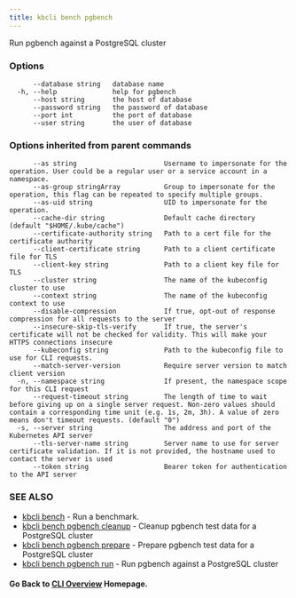 ```yaml
---
title: kbcli bench pgbench
---
```


Run pgbench against a PostgreSQL cluster

### Options

```
      --database string   database name
  -h, --help              help for pgbench
      --host string       the host of database
      --password string   the password of database
      --port int          the port of database
      --user string       the user of database
```

### Options inherited from parent commands

```
      --as string                      Username to impersonate for the operation. User could be a regular user or a service account in a namespace.
      --as-group stringArray           Group to impersonate for the operation, this flag can be repeated to specify multiple groups.
      --as-uid string                  UID to impersonate for the operation.
      --cache-dir string               Default cache directory (default "$HOME/.kube/cache")
      --certificate-authority string   Path to a cert file for the certificate authority
      --client-certificate string      Path to a client certificate file for TLS
      --client-key string              Path to a client key file for TLS
      --cluster string                 The name of the kubeconfig cluster to use
      --context string                 The name of the kubeconfig context to use
      --disable-compression            If true, opt-out of response compression for all requests to the server
      --insecure-skip-tls-verify       If true, the server's certificate will not be checked for validity. This will make your HTTPS connections insecure
      --kubeconfig string              Path to the kubeconfig file to use for CLI requests.
      --match-server-version           Require server version to match client version
  -n, --namespace string               If present, the namespace scope for this CLI request
      --request-timeout string         The length of time to wait before giving up on a single server request. Non-zero values should contain a corresponding time unit (e.g. 1s, 2m, 3h). A value of zero means don't timeout requests. (default "0")
  -s, --server string                  The address and port of the Kubernetes API server
      --tls-server-name string         Server name to use for server certificate validation. If it is not provided, the hostname used to contact the server is used
      --token string                   Bearer token for authentication to the API server
```

### SEE ALSO

* [kbcli bench](kbcli_bench.md)	 - Run a benchmark.
* [kbcli bench pgbench cleanup](kbcli_bench_pgbench_cleanup.md)	 - Cleanup pgbench test data for a PostgreSQL cluster
* [kbcli bench pgbench prepare](kbcli_bench_pgbench_prepare.md)	 - Prepare pgbench test data for a PostgreSQL cluster
* [kbcli bench pgbench run](kbcli_bench_pgbench_run.md)	 - Run pgbench against a PostgreSQL cluster

#### Go Back to [CLI Overview](cli.md) Homepage.

